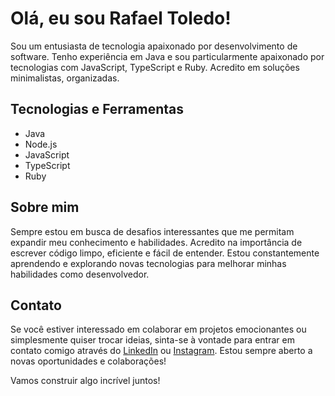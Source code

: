 # Olá, eu sou Rafael Toledo!
Sou um entusiasta de tecnologia apaixonado por desenvolvimento de software. Tenho experiência em Java e sou particularmente apaixonado por tecnologias com JavaScript, TypeScript e Ruby. Acredito em soluções minimalistas, organizadas.

## Tecnologias e Ferramentas
- Java
- Node.js
- JavaScript
- TypeScript
- Ruby

## Sobre mim
Sempre estou em busca de desafios interessantes que me permitam expandir meu conhecimento e habilidades. Acredito na importância de escrever código limpo, eficiente e fácil de entender. Estou constantemente aprendendo e explorando novas tecnologias para melhorar minhas habilidades como desenvolvedor.

## Contato
Se você estiver interessado em colaborar em projetos emocionantes ou simplesmente quiser trocar ideias, sinta-se à vontade para entrar em contato comigo através do [LinkedIn](https://www.linkedin.com/in/rafael-toledo-614123160/) ou [Instagram](https://www.instagram.com/rafajtoledo/). Estou sempre aberto a novas oportunidades e colaborações!

Vamos construir algo incrível juntos!
